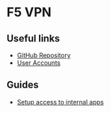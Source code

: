 # F5 VPN

## Useful links

- [GitHub Repository](https://github.com/hmcts/azure-vpn-f5)
- [User Accounts](accounts.md)

## Guides

- [Setup access to internal apps](VPN-routing-config.md)
